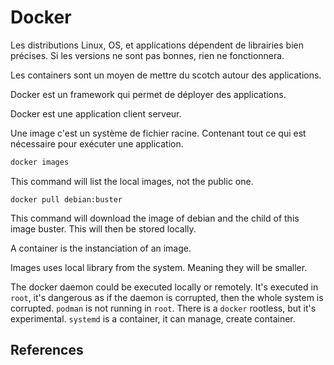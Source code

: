 ---
---

# Docker

Les distributions Linux, OS, et applications dépendent de librairies bien précises. Si les versions ne sont pas bonnes, rien ne fonctionnera.

Les containers sont un moyen de mettre du scotch autour des applications.

Docker est un framework qui permet de déployer des applications.

Docker est une application client serveur.

Une image c'est un système de fichier racine. Contenant tout ce qui est nécessaire pour exécuter une application.

```bash
docker images
```

This command will list the local images, not the public one.

```shell
docker pull debian:buster
```

This command will download the image of debian and the child of this image buster. This will then be stored locally.

A container is the instanciation of an image.

Images uses local library from the system. Meaning they will be smaller.

The docker daemon could be executed locally or remotely. It's executed in `root`, it's dangerous as if the daemon is corrupted, then the whole system is corrupted.
`podman` is not running in `root`.
There is a `docker` rootless, but it's experimental.
`systemd` is a container, it can manage, create container.

## References
